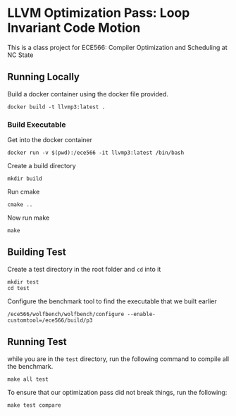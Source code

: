 # LLVM Optimization Pass: Loop Invariant Code Motion
This is a class project for ECE566: Compiler Optimization and Scheduling at NC State

## Running Locally
Build a docker container using the docker file provided.
```
docker build -t llvmp3:latest .
```

### Build Executable
Get into the docker container
```
docker run -v $(pwd):/ece566 -it llvmp3:latest /bin/bash
```
Create a build directory
```
mkdir build
```
Run cmake
```
cmake ..
```
Now run make
```
make
```

## Building Test
Create a test directory in the root folder and `cd` into it
```
mkdir test
cd test
```
Configure the benchmark tool to find the executable that we built earlier
```
/ece566/wolfbench/wolfbench/configure --enable-customtool=/ece566/build/p3
```

## Running Test
while you are in the `test` directory, run the following command to compile
all the benchmark.
```
make all test
```
To ensure that our optimization pass did not break things, run the following:
```
make test compare
```